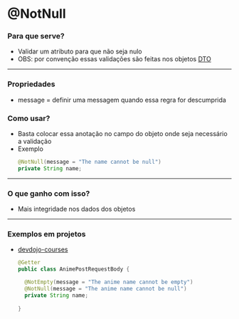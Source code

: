 # @NotNull

### Para que serve?

* Validar um atributo para que não seja nulo
* OBS: por convenção essas validações são feitas nos objetos [DTO](https://pt.stackoverflow.com/questions/31362/o-que-%C3%A9-um-dto)

---

### Propriedades

* message = definir uma messagem quando essa regra for descumprida

### Como usar?

* Basta colocar essa anotação no campo do objeto onde seja necessário a validação
* Exemplo
  ```java
  @NotNull(message = "The name cannot be null")
  private String name;
  ```

---

### O que ganho com isso?

* Mais integridade nos dados dos objetos

---

### Exemplos em projetos

* [devdojo-courses](https://github.com/ImGabreuw/devdojo-courses/blob/master/spring-boot-2-essentials/validacao-de-campos/src/main/java/me/gabreuw/validacaodecampos/request/AnimePostRequestBody.java)
  ```java
  @Getter
  public class AnimePostRequestBody {

    @NotEmpty(message = "The anime name cannot be empty")
    @NotNull(message = "The anime name cannot be null")
    private String name;
    
  }
  ```
